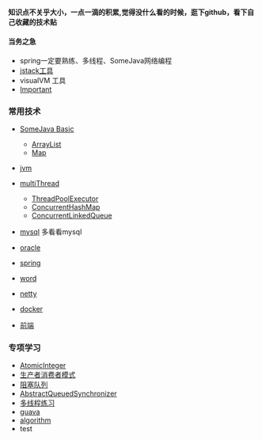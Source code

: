 #### 知识点不关乎大小，一点一滴的积累,觉得没什么看的时候，逛下github，看下自己收藏的技术贴
#### 当务之急
- spring一定要熟练、多线程、SomeJava网络编程
- [jstack工具](https://github.com/Ohlaughing/SomeJava/blob/master/files/md/jstack.md)
- visualVM 工具
- [Important](https://github.com/Ohlaughing/SomeJava/blob/master/files/md/Important.md)

### 常用技术
- [SomeJava Basic](https://github.com/Ohlaughing/SomeJava/blob/master/files/md/nubility.md)
  - [ArrayList](https://github.com/Ohlaughing/SomeJava/blob/master/files/md/ArrayList.md)
  - [Map](https://github.com/Ohlaughing/SomeJava/blob/master/files/md/Map.md)
- [jvm](https://github.com/Ohlaughing/SomeJava/blob/master/files/md/jvm.md)
- [multiThread](https://github.com/Ohlaughing/SomeJava/blob/master/files/md/thread.md)
  - [ThreadPoolExecutor](https://github.com/Ohlaughing/SomeJava/blob/master/files/md/threadpoolexecutor.md)
  - [ConcurrentHashMap](https://github.com/Ohlaughing/SomeJava/blob/master/files/md/concurrentHashMap.md)
  - [ConcurrentLinkedQueue](https://github.com/Ohlaughing/SomeJava/blob/master/files/md/ConcurrentLinkedQueue.md)
  
- [mysql](https://github.com/Ohlaughing/SomeJava/blob/master/files/md/mysql.md) 多看看mysql
- [oracle](https://github.com/Ohlaughing/SomeJava/blob/master/files/md/oracle.md) 
- [spring](https://github.com/Ohlaughing/SomeJava/blob/master/files/md/spring.md)
- [word](https://github.com/Ohlaughing/SomeJava/blob/master/files/md/english.md)
- [netty](https://github.com/Ohlaughing/SomeJava/blob/master/files/md/netty.md)
- [docker](https://github.com/Ohlaughing/SomeJava/blob/master/files/md/docker.md)
- [前端](https://github.com/Ohlaughing/SomeJava/blob/master/files/md/frontend.md)

### 专项学习
- [AtomicInteger](https://github.com/Ohlaughing/SomeJava/blob/master/files/md/AtomicInteger.md)
- [生产者消费者模式](https://github.com/Ohlaughing/SomeJava/blob/master/files/md/producerConsumer.md)
- [阻塞队列](https://github.com/Ohlaughing/SomeJava/blob/master/files/md/blockingQueue.md)
- [AbstractQueuedSynchronizer](https://github.com/Ohlaughing/SomeJava/blob/master/files/md/AbstractQueuedSynchronizer.md)
- [多线程练习](https://github.com/Ohlaughing/SomeJava/blob/master/files/md/multithread.md)
- [guava](https://github.com/Ohlaughing/SomeJava/blob/master/files/md/guava.md)
- [algorithm](https://github.com/Ohlaughing/SomeJava/blob/master/files/md/algorithm.md)
- test